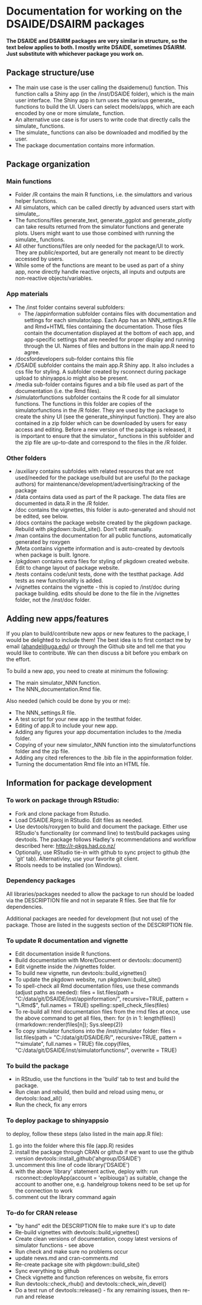 # Documentation for working on the DSAIDE/DSAIRM packages

**The DSAIDE and DSAIRM packages are very similar in structure, so the text below applies to both. I mostly write DSAIDE, sometimes DSAIRM. Just substitute with whichever package you work on.**

## Package structure/use 
* The main use case is the user calling the dsaidemenu() function. This function calls a Shiny app (in the /inst/DSAIDE folder), which is the main user interface. The Shiny app in turn uses the various generate_ functions to build the UI. Users can select models/apps, which are each encoded by one or more simulate_ function. 
* An alternative use case is for users to write code that directly calls the simulate_ functions.
* The simulate_ functions can also be downloaded and modified by the user.
* The package documentation contains more information.

## Package organization

### Main functions
* Folder /R contains the main R functions, i.e. the simulattors and various helper functions. 
* All simulators, which can be called directly by advanced users start with simulate_. 
* The functions/files generate_text, generate_ggplot and generate_plotly can take results returned from the simulator functions and generate plots. Users might want to use those combined with running the simulate_ functions. 
* All other functions/files are only needed for the package/UI to work. They are public/exported, but are generally not meant to be directly accessed by users.
* While some of the functions are meant to be used as part of a shiny app, none directly handle reactive onjects, all inputs and outputs are non-reactive objects/variables.

### App materials
* The /inst folder contains several subfolders: 
  * The /appinformation subfolder contains files with documentation and settings for each simulator/app. Each App has an NNN_settings.R file and Rmd+HTML files containing the documentation. Those files contain the documentation displayed at the bottom of each app, and app-specific settings that are needed for proper display and running through the UI. Names of files and buttons in the main app.R need to agree.
 * /docsfordevelopers sub-folder contains this file
  * /DSAIDE subfolder contains the main app.R Shiny app. It also includes a css file for styling. A subfolder created by rsconnect during package upload to shinyapps.io might also be present. 
  * /media sub-folder contains figures and a bib file used as part of the documentation (i.e. the Rmd files). 
  * /simulatorfunctions subfolder contains the R code for all simulator functions. The functions in this folder are copies of the simulatorfunctions in the /R folder. They are used by the package to create the shiny UI (see the generate_shinyinput function). They are also contained in a zip folder which can be downloaded by users for easy access and editing. Before a new version of the package is released, it is important to ensure that the simulator_ functions in this subfolder and the zip file are up-to-date and correspond to the files in the /R folder.


### Other folders

* /auxiliary contains subfoldes with related resources that are not used/needed for the package use/build but are useful (to the package authors) for maintenance/development/advertising/tracking of the package
* /data contains data used as part of the R package. The data files are documented in data.R in the /R folder.
* /doc contains the vignettes, this folder is auto-generated and should not be edited, see below.
* /docs contains the package website created by the pkgdown package. Rebuild with pkgdown::build_site(). Don't edit manually.
* /man contains the documentation for all public functions, automatically generated by roxygen
* /Meta contains vignette information and is auto-created by devtools when package is built. Ignore.
* /pkgdown contains extra files for styling of pkgdown created website. Edit to change layout of package website.
* /tests contains code/unit tests, done with the testthat package. Add tests as new functionality is added.
* /vignettes contains the vignette - this is copied to /inst/doc during package building. edits should be done to the file in the /vignettes folder, not the /inst/doc folder.

## Adding new apps/features

If you plan to build/contribute new apps or new features to the package, I would be delighted to include them! 
The best idea is to first contact me by email (ahandel@uga.edu) or through the Github site and tell me that you would like to contribute. We can then discuss a bit before you embark on the effort. 

To build a new app, you need to create at minimum the following:

* The main simulator_NNN function.
* The NNN_documentation.Rmd file.

Also needed (which could be done by you or me):

* The NNN_settings.R file. 
* A test script for your new app in the testthat folder.
* Editing of app.R to include your new app.
* Adding any figures your app documentation includes to the /media folder.
* Copying of your new simulator_NNN function into the simulatorfunctions folder and the zip file.
* Adding any cited references to the .bib file in the appinformation folder.
* Turning the documentation Rmd file into an HTML file.

## Information for package development

### To work on package through RStudio: 
* Fork and clone package from Rstudio.
* Load DSAIDE.Rproj in RStudio. Edit files as needed.
* Use devtools/roxygen to build and document the package. Either use RStudio's functionality (or command line) to test/build packages using devtools. The package follows Hadley's recommendations and workflow described here: http://r-pkgs.had.co.nz/
* Optionally, use RStudio tie-in with github to sync project to github (the 'git' tab). Alternativley, use your favorite git client.
* Rtools needs to be installed (on Windows).

### Dependency packages 
All libraries/packages needed to allow the package to run should be loaded via the DESCRIPTION file and not in separate R files. See that file for dependencies.

Additional packages are needed for development (but not use) of the package. Those are listed in the suggests section of the DESCRIPTION file. 


### To update R documentation and vignette
* Edit documentation inside R functions. 
* Build documentation with More/Document or devtools::document()
* Edit vignette inside the /vignettes folder.
* To build new vignette, run devtools::build_vignettes()
* To update the pkgdown website, run pkgdown::build_site()
* To spell-check all Rmd documentation files, use these commands (adjust paths as needed):
files = list.files(path = "C:/data/git/DSAIDE/inst/appinformation/", recursive=TRUE, pattern = "\\.Rmd$", full.names = TRUE)
spelling::spell_check_files(files)
* To re-build all html documentation files from the rmd files at once, use the above command to get all files, then:
for (n in 1: length(files)) {rmarkdown::render(files[n]); Sys.sleep(2)}
* To copy simulator functions into the /inst/simulator folder:
files = list.files(path = "C:/data/git/DSAIDE/R/", recursive=TRUE, pattern = "^simulate", full.names = TRUE)
file.copy(files, "C:/data/git/DSAIDE/inst/simulatorfunctions/", overwrite = TRUE)

### To build the package
* in RStudio, use the functions in the 'build' tab to test and build the package.
* Run clean and rebuild, then build and reload using menu, or devtools::load_all()
* Run the check, fix any errors 

### To deploy package to shinyappsio
to deploy, follow these steps (also listed in the main app.R file):
1. go into the folder where this file (app.R) resides
2. install the package through CRAN or github if we want to use the github version
devtools::install_github('ahgroup/DSAIDE')
3. uncomment this line of code
library('DSAIDE')
4. with the above 'library' statement active, deploy with:
 run rsconnect::deployApp(account = 'epibiouga')
 as suitable, change the account to another one, e.g. handelgroup
 tokens need to be set up for the connection to work
5. comment out the library command again

### To-do for CRAN release  
* "by hand" edit the DESCRIPTION file to make sure it's up to date
* Re-build vignettes with devtools::build_vignettes()
* Create clean versions of documentation, coopy latest versions of simulator functions - see above
* Run check and make sure no problems occur
* update news.md and cran-comments.md
* Re-create package site with pkgdown::build_site()
* Sync everything to github
* Check vignette and function references on website, fix errors
* Run devtools::check_rhub() and devtools::check_win_devel()
* Do a test run of devtools::release() - fix any remaining issues, then re-run and release
